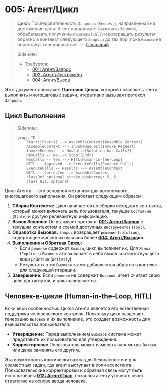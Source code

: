 # 005: Агент/Цикл

> **Цикл:** Последовательность `Запросов` (`Request`), направленная на достижение цели. Агент продолжает вызывать `Запросы`, обрабатывать полученные `Вызовы` (`Call`) и возвращать результат обратно в контекст следующего `Запроса` до тех пор, пока `Вызовы` не перестанут генерироваться. — [Глоссарий](./000_glossary.md)

> Sidenote:
>
> - Требуется:
>   - [001: Агент/Запрос](./001_agent_request.md)
>   - [002: Агент/Инструмент](./002_agent_tool.md)
>   - [004: Агент/Вызов](./004_agent_call.md)

Этот документ описывает **Протокол Цикла**, который позволяет агенту выполнять многошаговые задачи, итеративно вызывая протокол `Запроса`.

## Цикл Выполнения

> Sidenote:
>
> ```mermaid
> graph TD
>     Start((Start)) --> AssembleContext(Assemble Context)
>     AssembleContext --> InvokeRequest(Invoke Request)
>     InvokeRequest --> HasCalls{Solution has Calls?}
>     HasCalls -- No --> Stop((End))
>     HasCalls -- Yes --> HITL{Human-in-the-Loop}
>     HITL -- Approved --> ExecuteCalls(Execute Calls)
>     ExecuteCalls -- Results --> AssembleContext
>     HITL -- Corrected --> AssembleContext
>     classDef optional stroke-dasharray: 5, 5
>     class HITL optional
> ```

Цикл Агента — это основной механизм для автономного, многошагового выполнения. Он работает следующим образом:

1.  **Сборка Контекста:** Цикл начинается со сборки исходного контекста, который может включать цель пользователя, текущее `Состояние` (`State`) и другую релевантную информацию.
2.  **Вызов Запроса:** Он вызывает протокол **[001: Агент/Запрос](./001_agent_request.md)** с текущим контекстом и схемой доступных `Инструментов` (`Tool`).
3.  **Обработка Вызовов:** `Запрос` возвращает `решение` (`solution`), содержащее массив из нуля или более **[004: Агент/Вызов](./004_agent_call.md)ов**.
4.  **Выполнение и Обратная Связь:**
    - Если `решение` содержит `Вызовы`, цикл выполняет их. Для `Явных` (`Explicit`) `Вызовов` это включает в себя вызов соответствующего кода `Действия` (`Activity`).
    - Результаты этих `Вызовов` затем добавляются обратно в контекст для следующей итерации.
5.  **Завершение:** Если `решение` не содержит `Вызовов`, агент считает свою цель достигнутой, и цикл завершается.

## Человек-в-цикле (Human-in-the-Loop, HITL)

Ключевой особенностью Цикла Агента является его естественная поддержка человеческого контроля. Поскольку цикл разделяет генерацию `Вызовов` и их выполнение, это создает возможность для вмешательства пользователя:

- **Утверждение:** Перед выполнением `Вызовов` система может представить их пользователю для утверждения.
- **Корректировка:** Пользователь может изменять параметры `Вызова` или даже заменять его другим.

Эта возможность критически важна для безопасности и для совместных задач, где агент выступает в роли ассистента. Пользовательские корректировки и обратная связь могут быть использованы **[012: Агент/План](./012_agent_plan.md)**, позволяя агенту уточнять свою стратегию на основе ввода человека.